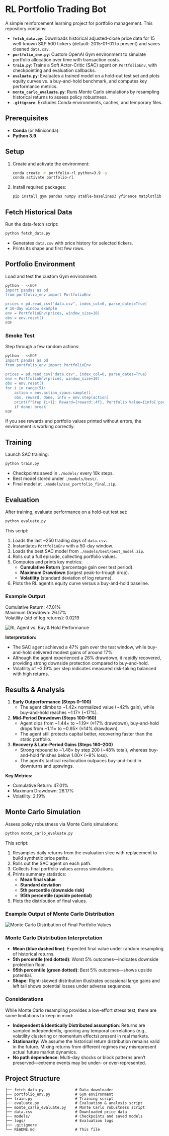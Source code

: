 # RL Portfolio Trading Bot

A simple reinforcement learning project for portfolio management. This repository contains:

- **`fetch_data.py`**: Downloads historical adjusted-close price data for 15 well-known S&P 500 tickers (default: 2015-01-01 to present) and saves cleaned `data.csv`.
- **`portfolio_env.py`**: Custom OpenAI Gym environment to simulate portfolio allocation over time with transaction costs.
- **`train.py`**: Trains a Soft Actor-Critic (SAC) agent on `PortfolioEnv`, with checkpointing and evaluation callbacks.
- **`evaluate.py`**: Evaluates a trained model on a hold-out test set and plots equity curves vs. a buy-and-hold benchmark, and computes key performance metrics.
- **`monte_carlo_evaluate.py`**: Runs Monte Carlo simulations by resampling historical returns to assess policy robustness.
- **`.gitignore`**: Excludes Conda environments, caches, and temporary files.

## Prerequisites

- **Conda** (or Miniconda).
- **Python 3.9**.

## Setup

1. Create and activate the environment:
   ```bash
   conda create -n portfolio-rl python=3.9 -y
   conda activate portfolio-rl
   ```
2. Install required packages:
   ```bash
   pip install gym pandas numpy stable-baselines3 yfinance matplotlib shimmy
   ```

## Fetch Historical Data

Run the data-fetch script:

```bash
python fetch_data.py
```

- Generates `data.csv` with price history for selected tickers.
- Prints its shape and first few rows.

## Portfolio Environment

Load and test the custom Gym environment:

```bash
python - <<EOF
import pandas as pd
from portfolio_env import PortfolioEnv

prices = pd.read_csv("data.csv", index_col=0, parse_dates=True)
# 10-day window example
env = PortfolioEnv(prices, window_size=10)
obs = env.reset()
EOF
```

### Smoke Test

Step through a few random actions:

```bash
python - <<EOF
import pandas as pd
from portfolio_env import PortfolioEnv

prices = pd.read_csv("data.csv", index_col=0, parse_dates=True)
env = PortfolioEnv(prices, window_size=10)
obs = env.reset()
for i in range(5):
    action = env.action_space.sample()
    obs, reward, done, info = env.step(action)
    print(f"Step {i+1}: Reward={reward:.4f}, Portfolio Value={info['portfolio_value']:.4f}")
    if done: break
EOF
```

If you see rewards and portfolio values printed without errors, the environment is working correctly.

## Training

Launch SAC training:

```bash
python train.py
```

- Checkpoints saved in `./models/` every 10k steps.
- Best model stored under `./models/best/`.
- Final model at `./models/sac_portfolio_final.zip`.

## Evaluation

After training, evaluate performance on a hold-out test set:

```bash
python evaluate.py
```

This script:
1. Loads the last ~250 trading days of `data.csv`.
2. Instantiates `PortfolioEnv` with a 50-day window.
3. Loads the best SAC model from `./models/best/best_model.zip`.
4. Rolls out a full episode, collecting portfolio values.
5. Computes and prints key metrics:
   - **Cumulative Return** (percentage gain over test period).
   - **Maximum Drawdown** (largest peak-to-trough drop).
   - **Volatility** (standard deviation of log returns).
6. Plots the RL agent’s equity curve versus a buy-and-hold baseline.

### Example Output

Cumulative Return: 47.01%  
Maximum Drawdown: 26.17%  
Volatility (std of log returns): 0.0219

![RL Agent vs. Buy & Hold Performance](rl_agent_vs_buy_hold.png)

**Interpretation:**
- The SAC agent achieved a 47% gain over the test window, while buy-and-hold delivered modest gains of around 17%.
- Although the agent experienced a 26% drawdown, it rapidly recovered, providing strong downside protection compared to buy-and-hold.
- Volatility of ~2.19% per step indicates measured risk-taking balanced with high returns.

## Results & Analysis

1. **Early Outperformance (Steps 0–100)**  
   - The agent climbs to ~1.42× normalized value (~42% gain), while buy-and-hold reaches ~1.17× (~17%).
2. **Mid‑Period Drawdown (Steps 100–160)**  
   - Agent dips from ~1.44× to ~1.19× (≈17% drawdown), buy-and-hold drops from ~1.11× to ~0.95× (≈14% drawdown).  
   - The agent still protects capital better, recovering faster than the static portfolio.
3. **Recovery & Late‑Period Gains (Steps 160–200)**  
   - Strong rebound to ~1.48× by step 200 (~48% total), whereas buy-and-hold finishes below 1.00× (~9% loss).  
   - The agent’s tactical reallocation outpaces buy-and-hold in downturns and upswings.
  
**Key Metrics:**
- Cumulative Return: 47.01%  
- Maximum Drawdown: 26.17%  
- Volatility: 2.19%

## Monte Carlo Simulation

Assess policy robustness via Monte Carlo simulations:

```bash
python monte_carlo_evaluate.py
```

This script:
1. Resamples daily returns from the evaluation slice with replacement to build synthetic price paths.
2. Rolls out the SAC agent on each path.
3. Collects final portfolio values across simulations.
4. Prints summary statistics:
   - **Mean final value**
   - **Standard deviation**
   - **5th percentile (downside risk)**
   - **95th percentile (upside potential)**
5. Plots the distribution of final values.

### Example Output of Monte Carlo Distribution

![Monte Carlo Distribution of Final Portfolio Values](example_monte_carlo_distribution.png)

### Monte Carlo Distribution Interpretation

- **Mean (blue dashed line)**: Expected final value under random resampling of historical returns.
- **5th percentile (red dotted)**: Worst 5% outcomes—indicates downside protection floor.
- **95th percentile (green dotted)**: Best 5% outcomes—shows upside potential.
- **Shape**: Right-skewed distribution illustrates occasional large gains and left tail shows potential losses under adverse sequences.

### Considerations

While Monte Carlo resampling provides a low-effort stress test, there are some limitations to keep in mind:

- **Independent & Identically Distributed assumption**: Returns are sampled independently, ignoring any temporal correlations (e.g., volatility clustering or momentum effects) present in real markets.
- **Stationarity**: We assume the historical return distribution remains valid in the future. Mixing returns from different regimes may misrepresent actual future market dynamics.
- **No path dependence**: Multi-day shocks or block patterns aren’t preserved—extreme events may be under- or over-represented.


## Project Structure

```text
├── fetch_data.py              # Data downloader
├── portfolio_env.py           # Gym environment
├── train.py                   # Training script
├── evaluate.py                # Evaluation & analysis script
├── monte_carlo_evaluate.py    # Monte Carlo robustness script
├── data.csv                   # Downloaded price data
├── models/                    # Checkpoints and saved models
├── logs/                      # Evaluation logs
├── .gitignore
└── README.md                  # This file
```
